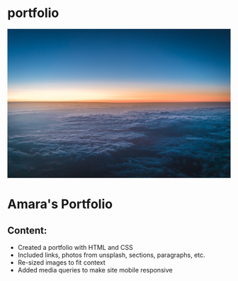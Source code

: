 # portfolio

![screen shot](./assets/images/banner.jpg)

# Amara's Portfolio #

## Content: ##

- Created a portfolio with HTML and CSS
- Included links, photos from unsplash, sections, paragraphs, etc.
- Re-sized images to fit context
- Added media queries to make site mobile responsive



